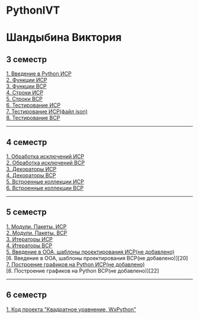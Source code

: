 # PythonIVT
# Шандыбина Виктория


## 3 семестр

[1. Введение в Python ИСР][1] <br>
[2. Функции ИСР][2] <br>
[3. Функции ВСР][3] <br>
[4. Строки ИСР][4] <br>
[5. Строки ВСР][5] <br>
[6. Тестирование ИСР][6] <br>
[7. Тестирование ИСР(файл json)][7] <br>
[8. Тестирование ВСР][8] <br>

[1]: https://github.com/viktoriashandybina/PythonIVT/blob/master/3sem/1.%20%D0%92%D0%B2%D0%B5%D0%B4%D0%B5%D0%BD%D0%B8%D0%B5%20%D0%B2%20Python/%D0%98%D0%A1%D0%A0.py
[2]: https://github.com/viktoriashandybina/PythonIVT/blob/master/3sem/2.%20%D0%A4%D1%83%D0%BD%D0%BA%D1%86%D0%B8%D0%B8/%D0%98%D0%A1%D0%A0.py
[3]: https://github.com/viktoriashandybina/PythonIVT/blob/master/3sem/2.%20%D0%A4%D1%83%D0%BD%D0%BA%D1%86%D0%B8%D0%B8/%D0%92%D0%A1%D0%A0.py
[4]: https://github.com/viktoriashandybina/PythonIVT/blob/master/3sem/3.%20%D0%A1%D1%82%D1%80%D0%BE%D0%BA%D0%B8.%20%D0%91%D0%B0%D0%B9%D1%82%D1%8B/%D0%98%D0%A1%D0%A0.py
[5]: https://github.com/viktoriashandybina/PythonIVT/blob/master/3sem/3.%20%D0%A1%D1%82%D1%80%D0%BE%D0%BA%D0%B8.%20%D0%91%D0%B0%D0%B9%D1%82%D1%8B/%D0%92%D0%A1%D0%A0.py
[6]: https://github.com/viktoriashandybina/PythonIVT/blob/master/3sem/4.%20%D0%A2%D0%B5%D1%81%D1%82%D0%B8%D1%80%D0%BE%D0%B2%D0%B0%D0%BD%D0%B8%D0%B5/%D0%98%D0%A1%D0%A0.py
[7]: https://github.com/viktoriashandybina/PythonIVT/blob/master/3sem/4.%20%D0%A2%D0%B5%D1%81%D1%82%D0%B8%D1%80%D0%BE%D0%B2%D0%B0%D0%BD%D0%B8%D0%B5/%D0%98%D0%A1%D0%A0.json
[8]: https://github.com/viktoriashandybina/PythonIVT/blob/master/3sem/4.%20%D0%A2%D0%B5%D1%81%D1%82%D0%B8%D1%80%D0%BE%D0%B2%D0%B0%D0%BD%D0%B8%D0%B5/%D0%92%D0%A1%D0%A0.py


*****

## 4 семестр
[1. Обработка исключений ИСР][9]<br>
[2. Обработка исключений ВСР][10]<br>
[3. Декораторы ИСР][11]<br>
[4. Декораторы ВСР][12]<br>
[5. Встроенные коллекции ИСР][13]<br>
[6. Встроенные коллекции ВСР][14]<br>

[9]: https://github.com/viktoriashandybina/PythonIVT/blob/master/4sem/1.%20%D0%9E%D0%B1%D1%80%D0%B0%D0%B1%D0%BE%D1%82%D0%BA%D0%B0%20%D0%B8%D1%81%D0%BA%D0%BB%D1%8E%D1%87%D0%B5%D0%BD%D0%B8%D0%B9/%D0%98%D0%A1%D0%A0.py
[10]: https://github.com/viktoriashandybina/PythonIVT/blob/master/4sem/1.%20%D0%9E%D0%B1%D1%80%D0%B0%D0%B1%D0%BE%D1%82%D0%BA%D0%B0%20%D0%B8%D1%81%D0%BA%D0%BB%D1%8E%D1%87%D0%B5%D0%BD%D0%B8%D0%B9/%D0%92%D0%A1%D0%A0.py
[11]: https://github.com/viktoriashandybina/PythonIVT/blob/master/4sem/2.%20%D0%94%D0%B5%D0%BA%D0%BE%D1%80%D0%B0%D1%82%D0%BE%D1%80%D1%8B/%D0%98%D0%A1%D0%A0.py
[12]: https://github.com/viktoriashandybina/PythonIVT/blob/master/4sem/2.%20%D0%94%D0%B5%D0%BA%D0%BE%D1%80%D0%B0%D1%82%D0%BE%D1%80%D1%8B/%D0%92%D0%A1%D0%A0.py
[13]: https://github.com/viktoriashandybina/PythonIVT/blob/master/4sem/4.%20%D0%92%D1%81%D1%82%D1%80%D0%BE%D0%B5%D0%BD%D0%BD%D1%8B%D0%B5%20%D0%BA%D0%BE%D0%BB%D0%BB%D0%B5%D0%BA%D1%86%D0%B8%D0%B8/%D0%98%D0%A1%D0%A0.py
[14]: https://github.com/viktoriashandybina/PythonIVT/blob/master/4sem/4.%20%D0%92%D1%81%D1%82%D1%80%D0%BE%D0%B5%D0%BD%D0%BD%D1%8B%D0%B5%20%D0%BA%D0%BE%D0%BB%D0%BB%D0%B5%D0%BA%D1%86%D0%B8%D0%B8/%D0%92%D0%A1%D0%A0.py

*****

## 5 семестр

[1. Модули. Пакеты. ИСР][15]<br>
[2. Модули. Пакеты. ВСР][16]<br>
[3. Итераторы ИСР][17]<br> 
[4. Итераторы ВСР][18]<br>
[5. Введение в ООА, шаблоны проектирования ИСР(не добавлено)][19]<br>
[6. Введение в ООА, шаблоны проектирования ВСР(не добавлено)][20]<br>
[7. Построение графиков на Python ИСР(не добавлено)][21]<br>
[8. Построение графиков на Python ВСР(не добавлено)][22]<br>

[15]: https://github.com/viktoriashandybina/PythonIVT/tree/master/5sem/1.%20%D0%9C%D0%BE%D0%B4%D1%83%D0%BB%D0%B8.%20%D0%9F%D0%B0%D0%BA%D0%B5%D1%82%D1%8B/%D0%98%D0%A1%D0%A0
[16]: https://github.com/viktoriashandybina/PythonIVT/blob/master/5sem/1.%20%D0%9C%D0%BE%D0%B4%D1%83%D0%BB%D0%B8.%20%D0%9F%D0%B0%D0%BA%D0%B5%D1%82%D1%8B/%D0%92%D0%A1%D0%A0.py
[17]: https://github.com/viktoriashandybina/PythonIVT/blob/master/5sem/2.%20%D0%98%D1%82%D0%B5%D1%80%D0%B0%D1%82%D0%BE%D1%80%D1%8B/%D0%98%D0%A1%D0%A0.py
[18]: https://github.com/viktoriashandybina/PythonIVT/blob/master/5sem/2.%20%D0%98%D1%82%D0%B5%D1%80%D0%B0%D1%82%D0%BE%D1%80%D1%8B/%D0%92%D0%A1%D0%A0.py
[19]: 
[20]: 
[21]: 
[22]: 

*****
## 6 семестр

[1. Код проекта "Квадратное уравнение, WxPython"][23]<br>

[23]: https://github.com/viktoriashandybina/PythonIVT/blob/master/5sem/%D0%9A%D0%B2%D0%B0%D0%B4%D1%80%D0%B0%D1%82%D0%BD%D0%BE%D0%B5%20%D1%83%D1%80%D0%B0%D0%B2%D0%BD%D0%B5%D0%BD%D0%B8%D0%B5.%20%D0%9F%D0%BB%D1%8F%D1%81%D0%BA%D0%B8%D0%BD%D0%B0%2C%20%D0%A8%D0%B0%D0%BD%D0%B4%D1%8B%D0%B1%D0%B8%D0%BD%D0%B0.py

